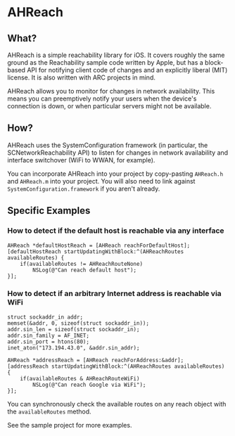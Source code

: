 # AHReach

## What?

AHReach is a simple reachability library for iOS. It covers roughly the same ground as the Reachability sample code written by Apple, but has a block-based API for notifying client code of changes and an explicitly liberal (MIT) license. It is also written with ARC projects in mind.

AHReach allows you to monitor for changes in network availability. This means you can preemptively notify your users when the device's connection is down, or when particular servers might not be available.

## How?

AHReach uses the SystemConfiguration framework (in particular, the SCNetworkReachability API) to listen for changes in network availability and interface switchover (WiFi to WWAN, for example).

You can incorporate AHReach into your project by copy-pasting `AHReach.h` and `AHReach.m` into your project. You will also need to link against `SystemConfiguration.framework` if you aren't already.

## Specific Examples

### How to detect if the default host is reachable via any interface

	AHReach *defaultHostReach = [AHReach reachForDefaultHost];
	[defaultHostReach startUpdatingWithBlock:^(AHReachRoutes availableRoutes) {
		if(availableRoutes != AHReachRouteNone)
			NSLog(@"Can reach default host");
	}];
	
### How to detect if an arbitrary Internet address is reachable via WiFi

	struct sockaddr_in addr;
	memset(&addr, 0, sizeof(struct sockaddr_in));
	addr.sin_len = sizeof(struct sockaddr_in);
	addr.sin_family = AF_INET;
	addr.sin_port = htons(80);	
	inet_aton("173.194.43.0", &addr.sin_addr);

	AHReach *addressReach = [AHReach reachForAddress:&addr];
	[addressReach startUpdatingWithBlock:^(AHReachRoutes availableRoutes) {
		if(availableRoutes & AHReachRouteWiFi)
			NSLog(@"Can reach Google via WiFi");
	}];

You can synchronously check the available routes on any reach object with the `availableRoutes` method.

See the sample project for more examples.
